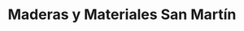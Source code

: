 ---
title: "Maderas y Materiales San Martín"
url: /zona-7/maderas-y-materiales-san-martin/
shop: hágalo usted mismo
---